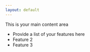 ```yaml
---
layout: default
---
```


<div class="hook" markdown="1">
This is your main content area
</div>

<ul class="features">
    <li>
    Provide a list of your features here
    </li>
    <li>Feature 2</li>
    <li>Feature 3</li>
</li>
</ul>

